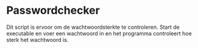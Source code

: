 # Passwordchecker
Dit script is ervoor om de wachtwoordsterkte te controleren.
Start de executable en voer een wachtwoord in en het programma controleert hoe sterk het wachtwoord is.
